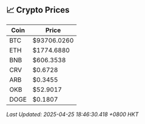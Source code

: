 ## 📈 Crypto Prices

| Coin | Price |
| ---- | ----- |
| BTC | $93706.0260 |
| ETH | $1774.6880 |
| BNB | $606.3538 |
| CRV | $0.6728 |
| ARB | $0.3455 |
| OKB | $52.9017 |
| DOGE | $0.1807 |

_Last Updated: 2025-04-25 18:46:30.418 +0800 HKT_